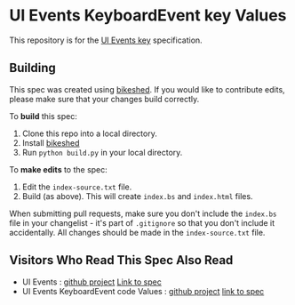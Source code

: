 # UI Events KeyboardEvent key Values

This repository is for the [UI Events key](https://w3c.github.io/uievents-key/)
specification.

## Building

This spec was created using [bikeshed](https://github.com/tabatkins/bikeshed).
If you would like to contribute edits, please make sure that your changes
build correctly.

To **build** this spec:

1. Clone this repo into a local directory.
1. Install [bikeshed](https://github.com/tabatkins/bikeshed)
1. Run `python build.py` in your local directory.

To **make edits** to the spec:

1. Edit the `index-source.txt` file.
2. Build (as above). This will create `index.bs` and `index.html` files.

When submitting pull requests, make sure you don't include the `index.bs`
file in your changelist - it's part of `.gitignore` so that you don't include
it accidentally. All changes should be made in the `index-source.txt`
file.

## Visitors Who Read This Spec Also Read

* UI Events : [github project](https://github.com/w3c/uievents/) [Link to spec](https://w3c.github.io/uievents/)
* UI Events KeyboardEvent code Values : [github project](https://github.com/w3c/uievents-code/) [link to spec](https://w3c.github.io/uievents-code/)

